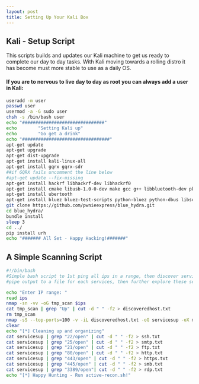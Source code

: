 ```yaml
---
layout: post
title: Setting Up Your Kali Box
---
```

## Kali - Setup Script
This scripts builds and updates our Kali machine to get us ready to complete our day to day tasks. With Kali moving towards a rolling distro it has become must more stable to use as a daily OS.

#### If you are to nervous to live day to day as root you can always add a user in Kali:
```bash
useradd -m user
passwd user
usermod -a -G sudo user
chsh -s /bin/bash user
echo "###############################"
echo        "Setting Kali up"
echo        "Go get a drink"
echo "#################################"
apt-get update
apt-get upgrade
apt-get dist-upgrade 
apt-get install kali-linux-all
apt-get install gqrx gqrx-sdr
##if GQRX fails uncomment the line below
#apt-get update --fix-missing
apt-get install hackrf libhackrf-dev libhackrf0
apt-get install cmake libusb-1.0-0-dev make gcc g++ libbluetooth-dev pkg-config libpcap-dev python-numpy python-pyside python-qt4
apt-get install ubertooth
apt-get install bluez bluez-test-scripts python-bluez python-dbus libsqlite3-dev
git clone https://github.com/pwnieexpress/blue_hydra.git
cd blue_hydra/
bundle install
sleep 3
cd ../
pip install urh
echo "####### All Set - Happy Hacking!#######"
```

## A Simple Scanning Script
```bash
#!/bin/bash
#Simple bash script to 1st ping all ips in a range, then discover services, 
#pipe output to a file for each services, then further explore these services

echo "Enter IP range: "
read ips
nmap -sn -vv -oG tmp_scan $ips
cat tmp_scan | grep "Up" | cut -d " " -f2 > discoveredhost.txt
rm tmp_scan
nmap -sS --top-ports=100 -v -iL discoveredhost.txt -oG servicesup -oX metasploit-$clientname.xml
clear
echo "[*] Cleaning up and organizing"
cat servicesup | grep "22/open" | cut -d " " -f2 > ssh.txt
cat servicesup | grep "25/open" | cut -d " " -f2 > smtp.txt
cat servicesup | grep "21/open" | cut -d " " -f2 > ftp.txt
cat servicesup | grep "80/open" | cut -d " " -f2 > http.txt
cat servicesup | grep "443/open" | cut -d " " -f2 > https.txt
cat servicesup | grep "445/open" | cut -d " " -f2 > smb.txt
cat servicesup | grep "3389/open"| cut -d " " -f2 > rdp.txt
echo "[*] Happy Hunting - Run active-recon.sh!"
```
